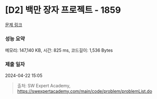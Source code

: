 # [D2] 백만 장자 프로젝트 - 1859 

[문제 링크](https://swexpertacademy.com/main/code/problem/problemDetail.do?contestProbId=AV5LrsUaDxcDFAXc) 

### 성능 요약

메모리: 147,140 KB, 시간: 825 ms, 코드길이: 1,536 Bytes

### 제출 일자

2024-04-22 15:05



> 출처: SW Expert Academy, https://swexpertacademy.com/main/code/problem/problemList.do